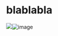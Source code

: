 # blablabla

![](<img src="https://media1.tenor.com/m/9sqNXE_ZLQYAAAAC/huh-cat.gif" alt="Huh Cat GIF - Huh Cat GIFs"/>)![image](https://github.com/mih110707/blablabla/assets/169896366/1b1ae0bf-eba7-47f5-a4bd-d0e836242b42)
